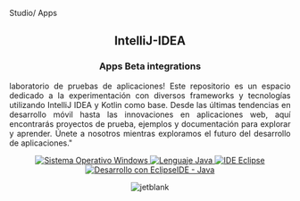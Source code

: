 Studio/ Apps <p align="center">
    <h2 align="center">IntelliJ-IDEA</h2>
    <h3 align="center">Apps Beta integrations</h3>
</p>

<div class="contenedor deslizante" style="ancho: 70%; margen: auto;">

 <p align="justify">laboratorio de pruebas de aplicaciones! Este repositorio es un espacio dedicado a la experimentación con diversos frameworks y tecnologías utilizando IntelliJ IDEA y Kotlin como base. Desde las últimas tendencias en desarrollo móvil hasta las innovaciones en aplicaciones web, aquí encontrarás proyectos de prueba, ejemplos y documentación para explorar y aprender. Únete a nosotros mientras exploramos el futuro del desarrollo de aplicaciones."</p>
  <p align="center">
     <a href="#">
            <img src="https://img.shields.io/badge/Sistema%20Operativo-Windows-blue?style=for-the-badge&logo=windows" alt="Sistema Operativo Windows">
        </a>
        <a href="#">
            <img src="https://img.shields.io/badge/Lenguaje-Java-red?style=for-the-badge&logo=java" alt="Lenguaje Java">
        </a>
        <a href="#">
            <img src="https://img.shields.io/badge/IDE-¿Eclipse-purple?style=for-the-badge&logo=eclipse" alt="IDE Eclipse">
        </a>
        <a href="#">
            <img src="https://img.shields.io/badge/Desarrollo%20con%20EclipseIDE%20-Java%20-amarillo?style=for-the-badge&logo=eclipse" alt="Desarrollo con EclipseIDE - Java">
        </a>
    </p>
</div>

<div align="center">

![jetblank](https://github.com/cano696969/Lab-IIntelliJ-Apps/assets/158393938/f0633db9-d953-4be6-95ca-abe23f2ba509)
